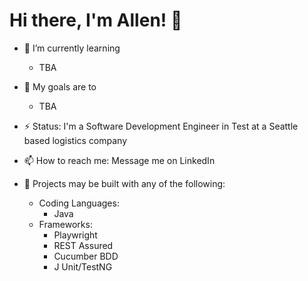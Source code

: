 # Hi there, I'm Allen! 👋

<!--
**allenalmario/allenalmario** is a ✨ _special_ ✨ repository because its `README.md` (this file) appears on your GitHub profile.

Here are some ideas to get you started:

- 🔭 I’m currently working on ...
- 🌱 I’m currently learning ...
- 👯 I’m looking to collaborate on ...
- 🤔 I’m looking for help with ...
- 💬 Ask me about ...
- 📫 How to reach me: ...
- 😄 Pronouns: ...
- ⚡ Fun fact: ...
-->

- 🌱 I’m currently learning
  - TBA

- 🎯 My goals are to
  - TBA

- ⚡ Status: I'm a Software Development Engineer in Test at a Seattle based logistics company

- 📫 How to reach me: Message me on LinkedIn

- 💬 Projects may be built with any of the following:
  - Coding Languages:
    - Java
  - Frameworks:
    - Playwright
    - REST Assured
    - Cucumber BDD
    - J Unit/TestNG
